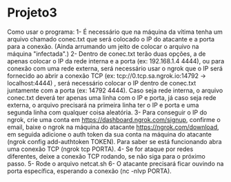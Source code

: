 # Projeto3

Como usar o programa:
1- É necessário que na máquina da vítima tenha um arquivo chamado conec.txt que será colocado o IP do atacante e a porta para a conexão.
  (Ainda arrumando um jeito de colocar o arquivo na máquina "infectada".)
2- Dentro de conec.txt terão duas opções, a de apenas colocar o IP da rede interna e a porta (ex: 192.168.1.4 4444), ou para conexão com
  uma rede externa, será necessário usar o ngrok que o IP será fornecido ao abrir a conexão TCP (ex: tcp://0.tcp.sa.ngrok.io:14792 -> localhost:4444)
  , será necessário colocar o IP dentro de conec.txt juntamente com a porta (ex: 14792 4444). Caso seja rede interna, o arquivo conec.txt deverá
  ter apenas uma linha com o IP e porta, já caso seja rede externa, o arquivo precisará na primeira linha ter o IP e porta e uma segunda linha
  com qualquer coisa aleatória.
3- Para conseguir o IP do ngrok, crie uma conta em https://dashboard.ngrok.com/signup, confirme o email, baixe o ngrok na máquina do atacante
  https://ngrok.com/download, em seguida adicione o auth token da sua conta na máquina do atacante (ngrok config add-authtoken TOKEN).
  Para saber se está funcionando abra uma conexão TCP (ngrok tcp PORTA).
4- Se for ataque por redes diferentes, deixe a conexão TCP rodando, se não siga para o próximo passo.
5- Rode o arquivo netcat.sh
6- O atacante precisará ficar ouvindo na porta específica, esperando a conexão (nc -nlvp PORTA).

